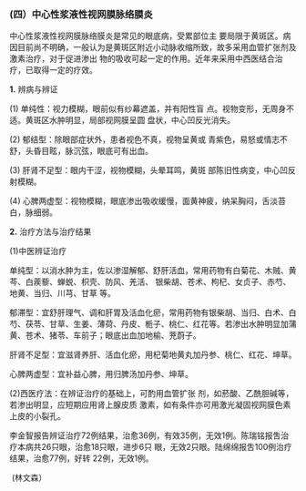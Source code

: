 ###   (四）中心性浆液性视网膜脉络膜炎 

 中心性浆液性视网膜脉络膜炎是常见的眼底病，受累部位主 要局限于黄斑区。病因目前尚不明确，一般认为是黄斑区附近小动脉收缩所致，故多采用血管扩张剂及激素治疗，对于促进渗出 物的吸收可起一定的作用。近年来采用中西医结合治疗，已取得一定的疗效。

  **1.**     辨病与辨证        

 (1)     单纯性：视力模糊，眼前似有纱幕遮盖，并有阳性盲  点。视物变形，无周身不适。黄斑区水肿明显，局部视网膜呈圆 盘状，中心凹反光消失。 

 (2)     郁结型：除眼部症状外，患者视色不真，视物呈黄或  青紫色，易怒或情志不舒，头昏目眩，脉沉弦，眼底可有出血。

  (3)     肝肾不足型：眼内干涩，视物模糊，头晕耳鸣，黄斑  部陈旧性病变，中心凹反射模糊。

  (4)     心脾两虚型：视物模糊，眼底渗出吸收缓慢，面黄神疲，纳呆胸闷，舌淡苔白，脉细弱。

  **2.**     治疗方法与治疗结果 

 (1)中医辨证治疗  

单纯型：以消水肿为主，佐以渗湿解郁、舒肝活血，常用药物有白菊花、木贼、黄芩、白蒺藜、蝉蜕、枳壳、防风、羌活、 银柴胡、苍术、枸杞、女贞子、赤芍、地黄、当归、川芎、甘草  等。

  郁滞型：宜舒肝理气、调和肝胃及活血化瘀，常用药物有银柴胡、当归、白术、白芍、茯苓、甘草、生姜、薄荷、丹皮、栀子、桃仁、红花等。若渗出水肿明显加蒲黄、苍术、猪苓、车前子；眼底出血加地榆、茺蔚子。

  肝肾不足型：宜滋肾养肝、活血化瘀，用杞菊地黄丸加丹参、桃仁、红花、坤草。 

 心脾两虚型：宜补益心脾，用归脾汤加丹参、坤草。

  (2)西医疗法：在辨证治疗的基础上，可酌用血管扩张 剂，如菸酸、乙酰胆碱等，若渗出明显，应短期应用肾上腺皮质 激素，如有条件亦可用激光凝固视网膜色素上皮的小裂孔。

  李金智报告辨证治疗72例结果，治愈36例，有效35例，无效1例。陈瑞铭报吿治疗本病共26只眼，治愈18只眼，进步6只 眼，无效2只眼。陆绵绵报吿100例治疗结果，治愈77例，好转 22例，无效1例。 


​                                                                                                                                                            (林文森）